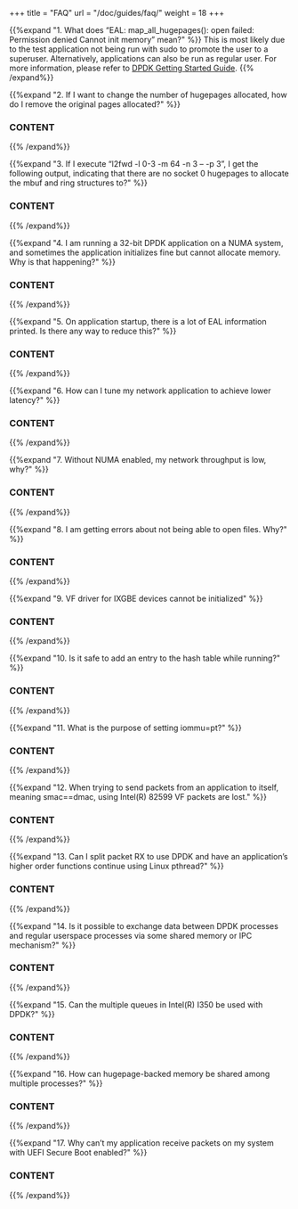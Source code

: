 +++
title = "FAQ"
url = "/doc/guides/faq/"
weight = 18
+++

{{%expand "1. What does “EAL: map_all_hugepages(): open failed: Permission denied Cannot init memory” mean?" %}}
This is most likely due to the test application not being run with sudo to promote the user to a superuser. Alternatively, applications can also be run as regular user. For more information, please refer to [DPDK Getting Started Guide](https://www.google.com).
{{% /expand%}}

{{%expand "2. If I want to change the number of hugepages allocated, how do I remove the original pages allocated?" %}}
### CONTENT
{{% /expand%}}

{{%expand "3. If I execute “l2fwd -l 0-3 -m 64 -n 3 – -p 3”, I get the following output, indicating that there are no socket 0 hugepages to allocate the mbuf and ring structures to?" %}}
### CONTENT
{{% /expand%}}

{{%expand "4. I am running a 32-bit DPDK application on a NUMA system, and sometimes the application initializes fine but cannot allocate memory. Why is that happening?" %}}
### CONTENT
{{% /expand%}}

{{%expand "5. On application startup, there is a lot of EAL information printed. Is there any way to reduce this?" %}}
### CONTENT
{{% /expand%}}

{{%expand "6. How can I tune my network application to achieve lower latency?" %}}
### CONTENT
{{% /expand%}}

{{%expand "7. Without NUMA enabled, my network throughput is low, why?" %}}
### CONTENT
{{% /expand%}}

{{%expand "8. I am getting errors about not being able to open files. Why?" %}}
### CONTENT
{{% /expand%}}

{{%expand "9. VF driver for IXGBE devices cannot be initialized" %}}
### CONTENT
{{% /expand%}}

{{%expand "10. Is it safe to add an entry to the hash table while running?" %}}
### CONTENT
{{% /expand%}}

{{%expand "11. What is the purpose of setting iommu=pt?" %}}
### CONTENT
{{% /expand%}}

{{%expand "12. When trying to send packets from an application to itself, meaning smac==dmac, using Intel(R) 82599 VF packets are lost." %}}
### CONTENT
{{% /expand%}}

{{%expand "13. Can I split packet RX to use DPDK and have an application’s higher order functions continue using Linux pthread?" %}}
### CONTENT
{{% /expand%}}

{{%expand "14. Is it possible to exchange data between DPDK processes and regular userspace processes via some shared memory or IPC mechanism?" %}}
### CONTENT
{{% /expand%}}

{{%expand "15. Can the multiple queues in Intel(R) I350 be used with DPDK?" %}}
### CONTENT
{{% /expand%}}

{{%expand "16. How can hugepage-backed memory be shared among multiple processes?" %}}
### CONTENT
{{% /expand%}}

{{%expand "17. Why can’t my application receive packets on my system with UEFI Secure Boot enabled?" %}}
### CONTENT
{{% /expand%}}
